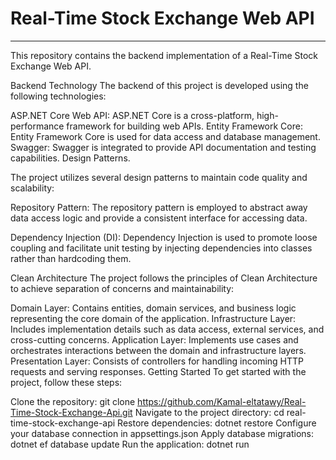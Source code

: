 # Real-Time Stock Exchange Web API
---
This repository contains the backend implementation of a Real-Time Stock Exchange Web API.

Backend Technology
The backend of this project is developed using the following technologies:

ASP.NET Core Web API: ASP.NET Core is a cross-platform, high-performance framework for building web APIs.
Entity Framework Core: Entity Framework Core is used for data access and database management.
Swagger: Swagger is integrated to provide API documentation and testing capabilities.
Design Patterns.


The project utilizes several design patterns to maintain code quality and scalability:

Repository Pattern: The repository pattern is employed to abstract away data access logic and provide a consistent interface for accessing data.

Dependency Injection (DI): Dependency Injection is used to promote loose coupling and facilitate unit testing by injecting dependencies into classes rather than hardcoding them.

Clean Architecture
The project follows the principles of Clean Architecture to achieve separation of concerns and maintainability:

Domain Layer: Contains entities, domain services, and business logic representing the core domain of the application.
Infrastructure Layer: Includes implementation details such as data access, external services, and cross-cutting concerns.
Application Layer: Implements use cases and orchestrates interactions between the domain and infrastructure layers.
Presentation Layer: Consists of controllers for handling incoming HTTP requests and serving responses.
Getting Started
To get started with the project, follow these steps:

Clone the repository: git clone https://github.com/Kamal-eltatawy/Real-Time-Stock-Exchange-Api.git
Navigate to the project directory: cd real-time-stock-exchange-api
Restore dependencies: dotnet restore
Configure your database connection in appsettings.json
Apply database migrations: dotnet ef database update
Run the application: dotnet run
